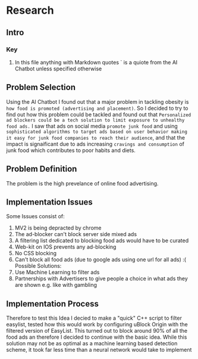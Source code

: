 # Research
## Intro
### Key
1. In this file anything with Markdown quotes \` is a quiote from the AI Chatbot unless specified otherwise
## Problem Selection
Using the AI Chatbot I found out that a major problem in tackling obesity is `how food is promoted (advertising and placement)`.
So I decided to try to find out how this problem could be tackled and found out that `Personalized ad blockers could be a tech solution to limit exposure to unhealthy food ads.`
I saw that ads on social media `promote junk food` and using `sophisticated algorithms to target ads based on user behavior making it easy for junk food companies to reach their audience`,
and that the impact is signaificant due to ads increasing `cravings and consumption` of junk food which contributes to poor habits and diets.
## Problem Definition
The problem is the high prevelance of online food advertising.
## Implementation Issues
Some Issues consist of:
1. MV2 is being depracted by chrome
2. The ad-blocker can't block server side mixed ads
3. A filtering list dedicated to blocking food ads would have to be curated
4. Web-kit on IOS prevents any ad-blocking
5. No CSS blocking
6. Can't block all food ads (due to google ads using one url for all ads) :(
Possible Solutions:
1. Use Machine Learning to filter ads
2. Partnerships with Advertisers to give people a choice in what ads they are shown e.g. like with gambling
## Implementation Process
Therefore to test this Idea I decied to make a "quick" C++ script to filter easylist,
tested how this would work by configuring uBlock Origin with the filtered version of EasyList.
This turned out to block around 90% of all the food ads an therefore I decided to continue with the basic idea.
While this solution may not be as optimal as a machine learning based detection scheme,
it took far less time than a neural network would take to implement
